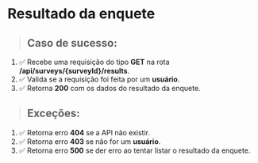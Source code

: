 # Resultado da enquete

> ## Caso de sucesso:

1. ✅ Recebe uma requisição do tipo **GET** na rota **/api/surveys/{surveyId}/results**.
1. ✅ Valida se a requisição foi feita por um **usuário**.
1. ✅ Retorna **200** com os dados do resultado da enquete.

> ## Exceções:

1. ✅ Retorna erro **404** se a API não existir.
1. ✅ Retorna erro **403** se não for um **usuário**.
1. ✅ Retorna erro **500** se der erro ao tentar listar o resultado da enquete.
